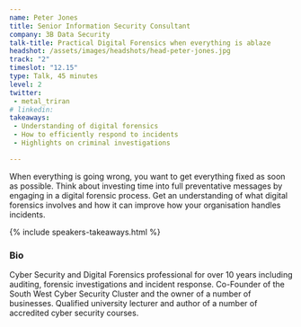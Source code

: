 ```yaml
---
name: Peter Jones
title: Senior Information Security Consultant 
company: 3B Data Security
talk-title: Practical Digital Forensics when everything is ablaze
headshot: /assets/images/headshots/head-peter-jones.jpg
track: "2"
timeslot: "12.15"
type: Talk, 45 minutes
level: 2
twitter:
 - metal_triran 
# linkedin: 
takeaways:
 - Understanding of digital forensics
 - How to efficiently respond to incidents
 - Highlights on criminal investigations

---
```

When everything is going wrong, you want to get everything fixed as soon as possible. Think about investing time into full preventative messages by engaging in a digital forensic process. Get an understanding of what digital forensics involves and how it can improve how your organisation handles incidents. 

{% include speakers-takeaways.html %}

<h3>Bio</h3>
Cyber Security and Digital Forensics professional for over 10 years including auditing, forensic investigations and incident response. Co-Founder of the South West Cyber Security Cluster and the owner of a number of businesses. Qualified university lecturer and author of a number of accredited cyber security courses. 